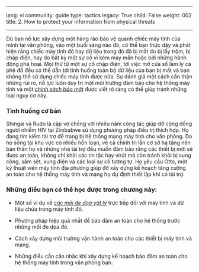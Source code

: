 

---

lang: vi
community: guide
type: tactics
legacy: True
child: False
weight: 002
title: 2. How to protect your information from physical threats

---

Dù bạn nỗ lực xây dựng một hàng rào bảo vệ quanh chiếc máy tính của mình tại văn phòng, vào một buổi sáng nào đó, có thể bạn thức dậy và phát hiện rằng chiếc máy tính đó hay dữ liệu trong đó đã bị mất do bị lấy trộm, bị chập điện, hay do bất kỳ một sự cố vì kém may mắn hoặc bởi những hành động phá hoại. Mọi thứ từ một sự cố chập điện, tới việc mở cửa sổ làm ly cà phê đổ đều có thể dẫn tới tình huống toàn bộ dữ liệu của bạn bị mất và bạn không thể sử dụng chiếc máy tính được nữa. Sự đánh giá một cách cẩn thận những rủi ro, nỗ lực luôn duy trì một môi trường đảm bảo cho hệ thống máy tính và một [*chính sách bảo mật*](/vi/glossary#Security_policy) được viết rõ ràng có thể giúp tránh những loại nguy cơ này.

### Tình huống cơ bản ###

<div class=background markdown=1>
Shingai và Rudo là cặp vợ chồng với nhiều năm công tác giúp đỡ cộng đồng người nhiễm HIV tại Zimbabwe sử dụng phương pháp điều trị thích hợp. Họ đang tìm kiếm tài trợ để trang bị hệ thống mạng máy tính cho văn phòng. Do họ sống tại khu vực có nhiều hỗn loạn, về cả chính trị lẫn cơ sở hạ tầng nên bản thân họ và những nhà tài trợ đều muốn đảm bảo rằng các thiết bị mới sẽ được an toàn, không chỉ khỏi các tin tặc hay virút mà còn tránh khỏi bị sung công, sấm sét, xung điện và các loại sự cố tương tự. Họ yêu cầu Otto, một kỹ thuật viên máy tính địa phương giúp đỡ xây dựng kế hoạch tăng cường an toàn cho hệ thống máy tính và mạng họ dự định thiết lập khi có tài trợ.
</div>

### Những điều bạn có thể học được trong chương này: ###

 - Một số ví dụ về [*các mối đe dọa vật lý*](/vi/glossary#Physical_threats) trực tiếp đối với máy tính và dữ liệu chứa trong máy tính đó.
 
- Phương pháp hiệu quả nhất để bảo đảm an toàn cho hệ thống trước những mối đe dọa đó.
 
- Cách xây dựng môi trường vận hành an toàn cho các thiết bị máy tính và mạng.
 
- Những điều cần cân nhắc khi xây dựng kế hoạch bảo đảm an toàn cho hệ thống máy tính trong văn phòng bạn.


